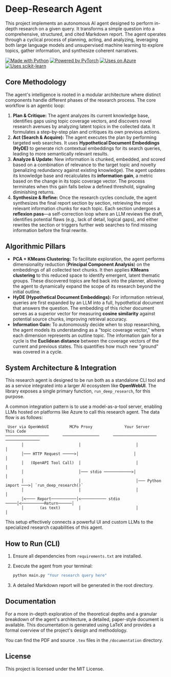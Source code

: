 # Deep-Research Agent

This project implements an autonomous AI agent designed to perform in-depth research on a given query. It transforms a simple question into a comprehensive, structured, and cited Markdown report. The agent operates through a cyclical process of planning, acting, and analyzing, leveraging both large language models and unsupervised machine learning to explore topics, gather information, and synthesize coherent narratives.

[![Made with Python](https://img.shields.io/badge/Made%20with-Python-blue.svg)](https://www.python.org/)
[![Powered by PyTorch](https://img.shields.io/badge/PyTorch-EE4C2C?logo=pytorch&logoColor=white)](https://pytorch.org/)
[![Uses on Azure](https://img.shields.io/badge/Azure-Cloud-0078D4?logo=azure-devops&logoColor=white)](https://azure.microsoft.com/)
[![Uses scikit-learn](https://img.shields.io/badge/scikit--learn-F7931E?logo=scikit-learn&logoColor=white)](https://scikit-learn.org/)

## Core Methodology

The agent's intelligence is rooted in a modular architecture where distinct components handle different phases of the research process. The core workflow is an agentic loop:

1.  **Plan & Critique:** The agent analyzes its current knowledge base, identifies gaps using topic coverage vectors, and discovers novel research avenues by analyzing latent topics in the collected data. It formulates a step-by-step plan and critiques its own previous actions.
2.  **Act (Search & Acquire):** The agent executes the plan by performing targeted web searches. It uses **Hypothetical Document Embeddings (HyDE)** to generate rich contextual embeddings for its search queries, leading to more semantically relevant results.
3.  **Analyze & Update:** New information is chunked, embedded, and scored based on a combination of relevance to the target topic and novelty (penalizing redundancy against existing knowledge). The agent updates its knowledge base and recalculates its **information gain**, a metric based on the change in its topic coverage vector. The process terminates when this gain falls below a defined threshold, signaling diminishing returns.
4.  **Synthesize & Refine:** Once the research cycles conclude, the agent synthesizes the final report section by section, retrieving the most relevant information chunks for each topic. Each section undergoes a **reflexion pass**—a self-correction loop where an LLM reviews the draft, identifies potential flaws (e.g., lack of detail, logical gaps), and either rewrites the section or triggers further web searches to find missing information before the final rewrite.

## Algorithmic Pillars

-   **PCA + KMeans Clustering:** To facilitate exploration, the agent performs dimensionality reduction (**Principal Component Analysis**) on the embeddings of all collected text chunks. It then applies **KMeans clustering** to this reduced space to identify emergent, latent thematic groups. These discovered topics are fed back into the planner, allowing the agent to dynamically expand the scope of its research beyond the initial outline.
-   **HyDE (Hypothetical Document Embeddings):** For information retrieval, queries are first expanded by an LLM into a full, hypothetical document that answers the question. The embedding of this richer document serves as a superior vector for measuring **cosine similarity** against potential source chunks, improving retrieval accuracy.
-   **Information Gain:** To autonomously decide when to stop researching, the agent models its understanding as a "topic coverage vector," where each dimension represents an outline topic. The information gain for a cycle is the **Euclidean distance** between the coverage vectors of the current and previous states. This quantifies how much new "ground" was covered in a cycle.

## System Architecture & Integration

This research agent is designed to be run both as a standalone CLI tool and as a service integrated into a larger AI ecosystem like **OpenWebUI**. The library exposes a single primary function, `run_deep_research`, for this purpose.

A common integration pattern is to use a model-as-a-tool server, enabling LLMs hosted on platforms like Azure to call this research agent. The data flow is as follows:

```
 User via OpenWebUI         MCPo Proxy              Your Server            This Code
───────────────────      ────────────────      ───────────────────      ───────────────
       │                        │                        │                        │
       │─── HTTP Request ─────>│                        │                        │
       │   (OpenAPI Tool Call)  │                        │                        │
       │                        │─── stdio ────────────>│                        │
       │                        │                        │─── Python import ───>│ `run_deep_research()`
       │                        │                        │                        │
       │<──── Report───────────│<─────────── stdio ─────│<──────────Return──────│
       │       (as text)        │                        │                        │
```

This setup effectively connects a powerful UI and custom LLMs to the specialized research capabilities of this agent.

## How to Run (CLI)

1.  Ensure all dependencies from `requirements.txt` are installed.
2.  Execute the agent from your terminal:

    ```bash
    python main.py "Your research query here"
    ```
3.  A detailed Markdown report will be generated in the root directory.

## Documentation

For a more in-depth exploration of the theoretical depths and a granular breakdown of the agent's architecture, a detailed, paper-style document is available. This documentation is generated using LaTeX and provides a formal overview of the project's design and methodology.

You can find the PDF and source `.tex` files in the `/documentation` directory.

## License

This project is licensed under the MIT License.